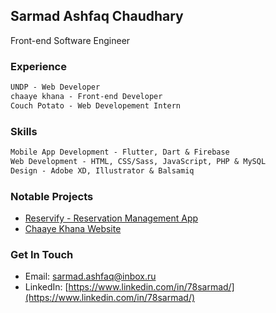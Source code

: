 ## Sarmad Ashfaq Chaudhary

Front-end Software Engineer

### Experience

```markdown
UNDP - Web Developer
chaaye khana - Front-end Developer
Couch Potato - Web Developement Intern
```

### Skills

```markdown
Mobile App Development - Flutter, Dart & Firebase
Web Development - HTML, CSS/Sass, JavaScript, PHP & MySQL
Design - Adobe XD, Illustrator & Balsamiq
```

### Notable Projects

- [Reservify - Reservation Management App](https://github.com/78sarmad/reservify)
- [Chaaye Khana Website](http://www.chaayekhana.com/)


### Get In Touch

- Email: [sarmad.ashfaq@inbox.ru](mailto:sarmad.ashfaq@inbox.ru)
- LinkedIn: [https://www.linkedin.com/in/78sarmad/](https://www.linkedin.com/in/78sarmad/)
